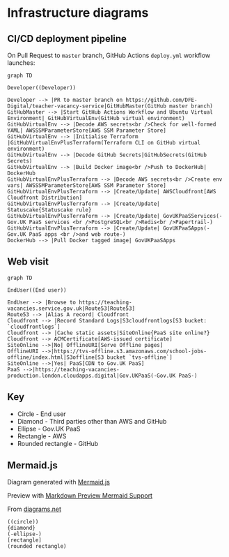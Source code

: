 # Infrastructure diagrams

## CI/CD deployment pipeline

On Pull Request to `master` branch, GitHub Actions `deploy.yml` workflow launches:

```mermaid
graph TD

Developer((Developer))

Developer --> |PR to master branch on https://github.com/DFE-Digital/teacher-vacancy-service|GitHubMaster(GitHub master branch)
GitHubMaster --> |Start GitHub Actions Workflow and Ubuntu Virtual Environment| GitHubVirtualEnv(GitHub virtual environment)
GitHubVirtualEnv --> |Decode AWS secrets<br />Check for well-formed YAML| AWSSSMParameterStore[AWS SSM Parameter Store]
GitHubVirtualEnv --> |Initialise Terraform |GitHubVirtualEnvPlusTerraform(Terraform CLI on GitHub virtual environment)
GitHubVirtualEnv --> |Decode GitHub Secrets|GitHubSecrets(GitHub Secrets)
GitHubVirtualEnv --> |Build Docker image<br />Push to DockerHub| DockerHub
GitHubVirtualEnvPlusTerraform --> |Decode AWS secrets<br />Create env vars| AWSSSMParameterStore[AWS SSM Parameter Store]
GitHubVirtualEnvPlusTerraform --> |Create/Update| AWSCloudfront[AWS Cloudfront Distribution]
GitHubVirtualEnvPlusTerraform --> |Create/Update| Statuscake{Statuscake rule}
GitHubVirtualEnvPlusTerraform --> |Create/Update| GovUKPaaSServices(-Gov.UK PaaS services <br />PostgreSQL<br />Redis<br />Papertrail-)
GitHubVirtualEnvPlusTerraform --> |Create/Update| GovUKPaaSApps(-Gov.UK PaaS apps <br />and web route-)
DockerHub --> |Pull Docker tagged image| GovUKPaaSApps

```

## Web visit

```mermaid
graph TD

EndUser((End user))

EndUser --> |Browse to https://teaching-vacancies.service.gov.uk|Route53[Route53]
Route53 --> |Alias A record| Cloudfront
Cloudfront --> |Record Standard Logs|S3cloudfrontlogs[S3 bucket: `cloudfrontlogs`]
Cloudfront --> |Cache static assets|SiteOnline{PaaS site online?}
Cloudfront --> ACMCertificate[AWS-issued certificate]
SiteOnline -->|No| OfflineURI[Serve Offline pages]
OfflineURI -->|https://tvs-offline.s3.amazonaws.com/school-jobs-offline/index.html|S3offline[S3 bucket `tvs-offline`]
SiteOnline -->|Yes| PaaS[CDN to Gov.UK PaaS]
PaaS -->|https://teaching-vacancies-production.london.cloudapps.digital|Gov.UKPaaS(-Gov.UK PaaS-)

```

## Key

- Circle - End user
- Diamond - Third parties other than AWS and GitHub 
- Ellipse - Gov.UK PaaS
- Rectangle - AWS
- Rounded rectangle - GitHub

## Mermaid.js

Diagram generated with [Mermaid.js](https://mermaid-js.github.io/mermaid/#/)

Preview with [Markdown Preview Mermaid Support](https://marketplace.visualstudio.com/items?itemName=bierner.markdown-mermaid)

From [diagrams.net](https://www.diagrams.net/blog/mermaid-diagrams)
```
((circle))
{diamond}
(-ellipse-)
[rectangle]
(rounded rectangle)
```
